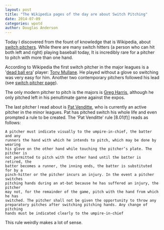 ```yaml
---
layout: post
title: "The Wikipedia pages of the day are about Switch Pitching"
date: 2014-07-09
categories: wpotd
author: Douglas Anderson
---
```


Today I discovered from the fount of knowledge that is Wikipedia, about [switch
pitchers][switch_pitcher]. While there are many switch hitters (a
person who can hit both left and right) playing baseball today, It is
incredibly rare for a pitcher to pitch with more than one hand.

According to Wikipedia the first switch pitcher in the major leagues is a
'[dead ball era][dead_ball]' player: [Tony Mullane][tony]. He played without a
glove so switching was very easy for him. Another two contemporary pitchers
followed his lead (see [switch pitcher page][switch_pitcher]).

The only modern pitcher to pitch is the majors is [Greg Harris][greg], although
he only pitched left in his penultimate game against the expos.

The last pitcher I read about is [Pat Venditte][pat], who is currently an
active pitcher in the minor leagues. Pat has pitched switch his whole life and
even prompted a rule to be created. The 'Pat Venditte' rule [8.01(f)] reads as follows:

    A pitcher must indicate visually to the umpire-in-chief, the batter and any
    runners the hand with which he intends to pitch, which may be done by wearing
    his glove on the other hand while touching the pitcher’s plate. The pitcher is
    not permitted to pitch with the other hand until the batter is retired, the
    batter becomes a runner, the inning ends, the batter is substituted for by a
    pinch-hitter or the pitcher incurs an injury. In the event a pitcher switches
    pitching hands during an at-bat because he has suffered an injury, the pitcher
    may not, for the remainder of the game, pitch with the hand from which he has
    switched. The pitcher shall not be given the opportunity to throw any
    preparatory pitches after switching pitching hands. Any change of pitching
    hands must be indicated clearly to the umpire-in-chief

This rule weirdly makes a lot of sense.

[switch_pitcher]: http://en.wikipedia.org/wiki/Switch_pitcher
[dead_ball]: http://en.wikipedia.org/wiki/Dead-ball_era
[tony]: http://en.wikipedia.org/wiki/Tony_Mullane
[greg]: http://en.wikipedia.org/wiki/Greg_A._Harris
[pat]: http://en.wikipedia.org/wiki/Pat_Venditte
